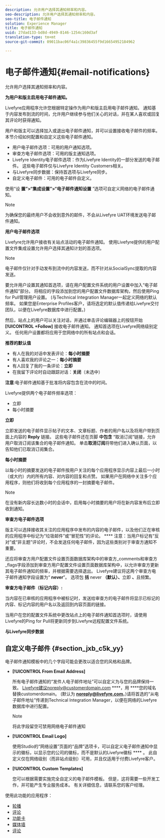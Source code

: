 ```yaml
---
description: 允许用户选择其通知频率和内容。
seo-description: 允许用户选择其通知频率和内容。
seo-title: 电子邮件通知
solution: Experience Manager
title: 电子邮件通知
uuid: 27dad133-bd8d-4949-8146-1254c160d3af
translation-type: tm+mt
source-git-commit: 09011bac06f4a1c39836455f9d16654952184962

---
```



# 电子邮件通知{#email-notifications}

允许用户选择其通知频率和内容。

**为用户和版主启用电子邮件通知。**

Livefyre应用程序允许您根据特定操作为用户和版主启用电子邮件通知。 通知基于内容发布到流的时间，允许用户继续参与他们关心的对话，并在某人喜欢或回复其评论时获得通知。

用户和版主可以选择加入或退出电子邮件通知，并可以设置接收电子邮件的频率。 本节介绍如何配置和自定义这些电子邮件通知。

* 用户电子邮件选项：可用的用户通知选项。
* 审查方电子邮件选项：可用的版主通知选项。
* Livefyre Identity电子邮件选项：作为Livefyre Identity的一部分发送的电子邮件。 这些电子邮件仅与Livefyre Identity Customers相关。
* 与Livefyre同步数据：保持首选项与Livefyre同步。
* 自定义电子邮件：可用的电子邮件自定义。

使用“设 **置”&gt;“集成设置”&gt;“电子邮件通知设置** ”选项可自定义网络的电子邮件通知。

>[!NOTE]
>
>为确保您的最终用户不会收到意外的邮件，不会从Livefyre UAT环境发送电子邮件通知。

**用户电子邮件选项**

Livefyre允许用户接收有关站点活动的电子邮件通知。 使用Livefyre提供的用户配置文件集成设置允许用户选择其通知计划的首选项。

>[!NOTE]
>
>电子邮件仅针对手动发布到流中的内容发送，而不针对从SocialSync提取的内容发送。

要允许用户设置其通知首选项，请在用户配置文件系统的用户设置中加入“电子邮件通知”部分。 将相应的字段添加到您的用户配置文件数据库架构，然后使用Ping for Pull管理用户设置。 (与Technical Integration Manager一起定义网络的默认频率。 如果您是Enterprise Profiles客户，请将选定的默认值传递给Livefyre交付团队，以便在Livefyre数据库中进行配置。)

然后，站点上的用户可以关注对话，并通过单击评论编辑器上的按钮开始 **[!UICONTROL +Follow]** 接收电子邮件通知。 通知首选项在Livefyre网络级别定义。 任何用户设置都将应用于您网络中的所有站点和会话。

**推荐的默认值**

* 有人在我的对话中发表评论：**每小时摘要**
* 有人喜欢我的评论之一：**每小时摘要**
* 有人回复了我的一条评论：**立即**
* 在我留下评论时自动跟踪对话：**关闭**（未选中）

**注意**:电子邮件通知基于批准将内容包含在流中的时间。

Livefyre提供两个电子邮件频率选项：

* 立即
* 每小时摘要

**立即**

立即发送的电子邮件显示帖子的文本、文章标题、作者的用户名以及将用户带到页面上内容的 **Reply** 链接。 这些电子邮件还在页脚 **中包含** “取消订阅”链接，允许用户取消订阅该集合的电子邮件通知。 单击**取消订阅**将带他们进入确认页面，以告知他们已取消订阅集合。

**每小时摘要**

以每小时的摘要发送的电子邮件按用户关注的每个应用程序显示内容上最后一小时（或大约）内的所有内容、对内容的回复和点赞。 如果用户在网络中关注多个应用程序，则他们将收到每个应用程序的一封摘要电子邮件。

>[!NOTE]
>
>在没有新内容长达数小时的会话中，启用每小时摘要的用户将在新内容发布后立即收到通知。

**审查方电子邮件选项**

版主可以选择接收其关注的应用程序中发布的内容的电子邮件，以及他们正在审核的应用程序中标记为“垃圾邮件”或“冒犯性”的评论。 **** 注意：当用户标记有“反对”或“非主题”评论时，不会发送任何电子邮件，因为这些类别对于审查方通知不重要。

还应将审查方用户配置文件设置页面数据库架构中的审查方_comments和审查方_flags字段添加到审查方用户配置文件设置页面数据库架构中，以允许审查方更新其电子邮件通知的频率，并根据需要选择退出。 Livefyre建议将这两个审查方电子邮件通知字段设置为“ **never**”。 选项包 **括** never **（默认）、**&#x200B;立即 **、**&#x200B;且频繁。

**审查方电子邮件（标记内容）:**

当内容在已审核的应用程序中被标记时，发送给审查方的电子邮件将显示已标记的内容、标记内容的用户名以及返回到内容页面的链接。

当用户在您的配置文件系统中更改站点上的电子邮件通知首选项时，请使用Livefyre的Ping for Pull将更新同步到Livefyre远程配置文件系统。

**与Livefyre同步数据**

## 自定义电子邮件 {#section_jxb_c5k_yy}

电子邮件通知模板中的几个字段可能会更改以适合您的风格和品牌。

* **[!UICONTROL From Email Address]**

   所有电子邮件通知的“发件人电子邮件地址”可以自定义为与您的品牌保持一致。 Livefyre建议noreply@customerdomain.com ****，用 ****&#x200B;您的域名替换customerdomain。 (默认为 **noreply@livefyre.com**。)请将首选的“从电子邮件地址”传递到Technical Integration Manager，以便在网络的Livefyre数据库中进行配置。

   >[!NOTE]
   >
   >将此字段留空可禁用网络电子邮件通知

* **[!UICONTROL Email Logo]**

   使用Studio的“网络设置”页面的“品牌”选项卡，可以自定义电子邮件通知中显示的徽标，以显示您的公司的徽标，而不是默认的Livefyre徽标 **** 。 此自定义仅在网络级别（而非站点级别）可用，并且仅适用于付费Livefyre客户。

* **[!UICONTROL Custom Templates]**

   您可以根据需要实施完全自定义的电子邮件模板。 但是，这将需要一些开发工作，并可能产生专业服务成本。 有关详细信息，请联系您的客户经理。



使用此功能的应用程序：

* [轮播](/help/using/c-about-apps/c-carousel-app/c-carousel-app.md#c_carousel_app)
* [评论](/help/using/c-about-apps/c-comments/c-comments.md)
* [功能卡](/help/using/c-about-apps/c-feature-card-app/c-feature-card-app.md#c_feature_card_app)
* [媒体墙](/help/using/c-about-apps/c-media-wall-app/c-media-wall-app.md#c_media_wall_app)
* [评论](/help/using/c-about-apps/c-reviews-app/c-reviews-app.md#c_reviews_app)

